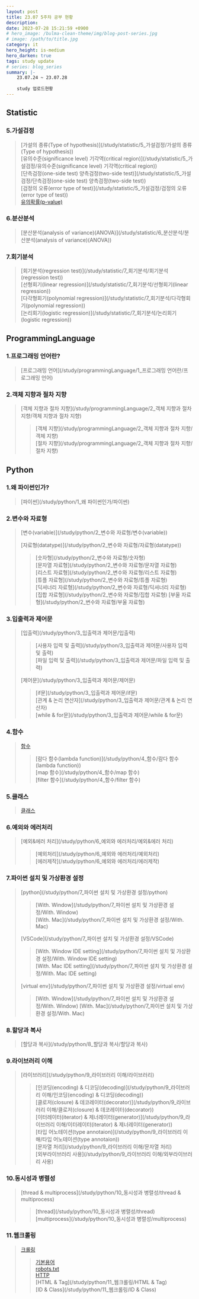 ```yaml
---
layout: post
title: 23.07 5주차 공부 현황
description: 
date: 2023-07-28 15:21:59 +0900
# hero_image: /bulma-clean-theme/img/blog-post-series.jpg
# image: /path/to/title.jpg
category: it
hero_height: is-medium
hero_darken: true
tags: study update
# series: blog_series
summary: |-
    23.07.24 ~ 23.07.28
    
    study 업로드현황
---
```


## Statistic
### 5.가설검정
> [가설의 종류(Type of hypothesis)](/study/statistic/5_가설검정/가설의 종류(Type of hypothesis))  
> [유의수준(significance level) 기각역(critical region)](/study/statistic/5_가설검정/유의수준(significance level) 기각역(critical region))  
> [단측검정(one-side test) 양측검정(two-side test)](/study/statistic/5_가설검정/단측검정(one-side test) 양측검정(two-side test))  
> [검정의 오류(error type of test)](/study/statistic/5_가설검정/검정의 오류(error type of test))  
> [유의확률(p-value)](/study/statistic/5_가설검정/유의확률(p-value)) 

### 6.분산분석
> [분산분석(analysis of variance)(ANOVA)](/study/statistic/6_분산분석/분산분석(analysis of variance)(ANOVA))  

### 7.회기분석
> [회기분석(regression test)](/study/statistic/7_회기분석/회기분석(regression test))  
> [선형회기(linear regression)](/study/statistic/7_회기분석/선형회기(linear regression))  
> [다각형회기(polynomial regression)](/study/statistic/7_회기분석/다각형회기(polynomial regression))  
> [논리회기(logistic regression)](/study/statistic/7_회기분석/논리회기(logistic regression))  

## ProgrammingLanguage

### 1.프로그래밍 언어란?
> [프로그래밍 언어](/study/programmingLanguage/1_프로그래밍 언어란/프로그래밍 언어)  

### 2.객체 지향과 절차 지향
> [객체 지향과 절차 지향](/study/programmingLanguage/2_객체 지향과 절차 지향/객체 지향과 절차 지향)  
>> [객체 지향](/study/programmingLanguage/2_객체 지향과 절차 지향/객체 지향)  
>> [절차 지향](/study/programmingLanguage/2_객체 지향과 절차 지향/절차 지향)  

## Python

### 1.왜 파이썬인가?
> [파이썬](/study/python/1_왜 파이썬인가/파이썬)  

### 2.변수와 자료형
> [변수(variable)](/study/python/2_변수와 자료형/변수(variable))  
>
> [자료형(datatype)](/study/python/2_변수와 자료형/자료형(datatype))  
>> [숫자형](/study/python/2_변수와 자료형/숫자형)  
>> [문자열 자료형](/study/python/2_변수와 자료형/문자열 자료형)  
>> [리스트 자료형](/study/python/2_변수와 자료형/리스트 자료형)  
>> [튜플 자료형](/study/python/2_변수와 자료형/튜플 자료형)  
>> [딕셔너리 자료형](/study/python/2_변수와 자료형/딕셔너리 자료형)  
>> [집합 자료형](/study/python/2_변수와 자료형/집합 자료형)
>> [부울 자료형](/study/python/2_변수와 자료형/부울 자료형)

### 3.입출력과 제어문
> [입출력](/study/python/3_입출력과 제어문/입출력)  
>> [사용자 입력 및 출력](/study/python/3_입출력과 제어문/사용자 입력 및 출력)  
>> [파일 입력 및 출력](/study/python/3_입출력과 제어문/파일 입력 및 출력)  
>
> [제어문](/study/python/3_입출력과 제어문/제어문)  
>> [if문](/study/python/3_입출력과 제어문/if문)  
>> [관계 & 논리 연산자](/study/python/3_입출력과 제어문/관계 & 논리 연산자)  
>> [while & for문](/study/python/3_입출력과 제어문/while & for문)  

### 4.함수
> [함수](/study/python/4_함수/함수)  
>> [람다 함수(lambda function)](/study/python/4_함수/람다 함수(lambda function))  
>> [map 함수](/study/python/4_함수/map 함수)  
>> [filter 함수](/study/python/4_함수/filter 함수)  

### 5.클래스
> [클래스](/study/python/5_클래스/클래스)  

### 6.예외와 에러처리
> [예외&에러 처리](/study/python/6_예외와 에러처리/예외&에러 처리)  
>> [예외처리](/study/python/6_예외와 에러처리/예외처리)  
>> [에러제작](/study/python/6_예외와 에러처리/에러제작)  

### 7.파이썬 설치 및 가상환경 설정
> [python](/study/python/7_파이썬 설치 및 가상환경 설정/python)  
>> [With. Window](/study/python/7_파이썬 설치 및 가상환경 설정/With. Window)  
>> [With. Mac](/study/python/7_파이썬 설치 및 가상환경 설정/With. Mac)  
>
> [VSCode](/study/python/7_파이썬 설치 및 가상환경 설정/VSCode)  
>> [With. Window IDE setting](/study/python/7_파이썬 설치 및 가상환경 설정/With. Window IDE setting)  
>> [With. Mac IDE setting](/study/python/7_파이썬 설치 및 가상환경 설정/With. Mac IDE setting)  
>
> [virtual env](/study/python/7_파이썬 설치 및 가상환경 설정/virtual env)  
>> [With. Window](/study/python/7_파이썬 설치 및 가상환경 설정/With. Window)
>> [With. Mac](/study/python/7_파이썬 설치 및 가상환경 설정/With. Mac)

### 8.할당과 복사
> [할당과 복사](/study/python/8_할당과 복사/할당과 복사)  

### 9.라이브러리 이해
> [라이브러리](/study/python/9_라이브러리 이해/라이브러리)  
>> [인코딩(encoding) & 디코딩(decoding)](/study/python/9_라이브러리 이해/인코딩(encoding) & 디코딩(decoding))  
>> [클로저(closure) & 데코레이터(decorator)](/study/python/9_라이브러리 이해/클로저(closure) & 데코레이터(decorator))  
>> [이터레이터(iterator) & 제너레이터(generator)](/study/python/9_라이브러리 이해/이터레이터(iterator) & 제너레이터(generator))  
>> [타입 어노테이션(type annotaion)](/study/python/9_라이브러리 이해/타입 어노테이션(type annotaion))  
>> [문자열 처리](/study/python/9_라이브러리 이해/문자열 처리)  
>> [외부라이브러리 사용](/study/python/9_라이브러리 이해/외부라이브러리 사용)  

### 10.동시성과 병렬성
> [thread & multiprocess](/study/python/10_동시성과 병렬성/thread & multiprocess)  
>> [thread](/study/python/10_동시성과 병렬성/thread)  
>> [multiprocess](/study/python/10_동시성과 병렬성/multiprocess)  

### 11.웹크롤링
> [크롤링](/study/python/11_웹크롤링/크롤링)  
>> [기본용어](/study/python/11_웹크롤링/기본용어)  
>> [robots.txt](/study/python/11_웹크롤링/robots.txt)  
>> [HTTP](/study/python/11_웹크롤링/HTTP)  
>> [HTML & Tag](/study/python/11_웹크롤링/HTML & Tag)  
>> [ID & Class](/study/python/11_웹크롤링/ID & Class)  